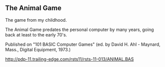 ## The Animal Game

The game from my childhood.

The Animal Game predates the personal computer by many years,
going back at least to the early 70's.

Published on "101 BASIC Computer Games" (ed. by David H. Ahl - Maynard, Mass.,
Digital Equipment, 1973.)

http://pdp-11.trailing-edge.com/rsts11/rsts-11-013/ANIMAL.BAS
